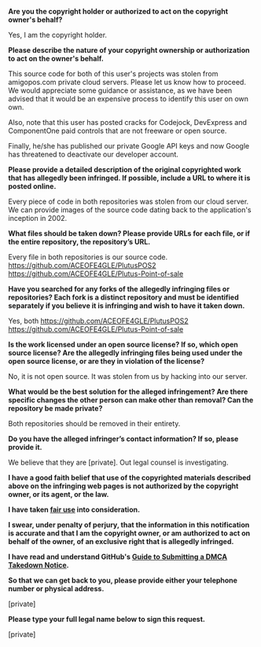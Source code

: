 **Are you the copyright holder or authorized to act on the copyright owner's behalf?**

Yes, I am the copyright holder.

**Please describe the nature of your copyright ownership or authorization to act on the owner's behalf.**

This source code for both of this user's projects was stolen from amigopos.com private cloud servers. Please let us know how to proceed. We would appreciate some guidance or assistance, as we have been advised that it would be an expensive process to identify this user on own own.

Also, note that this user has posted cracks for Codejock, DevExpress and ComponentOne paid controls that are not freeware or open source.

Finally, he/she has published our private Google API keys and now Google has threatened to deactivate our developer account.

**Please provide a detailed description of the original copyrighted work that has allegedly been infringed. If possible, include a URL to where it is posted online.**

Every piece of code in both repositories was stolen from our cloud server. We can provide images of the source code dating back to the application's inception in 2002.

**What files should be taken down? Please provide URLs for each file, or if the entire repository, the repository’s URL.**

Every file in both repositories is our source code.
https://github.com/ACEOFE4GLE/PlutusPOS2  
https://github.com/ACEOFE4GLE/Plutus-Point-of-sale  

**Have you searched for any forks of the allegedly infringing files or repositories? Each fork is a distinct repository and must be identified separately if you believe it is infringing and wish to have it taken down.**

Yes, both https://github.com/ACEOFE4GLE/PlutusPOS2  
https://github.com/ACEOFE4GLE/Plutus-Point-of-sale  

**Is the work licensed under an open source license? If so, which open source license? Are the allegedly infringing files being used under the open source license, or are they in violation of the license?**

No, it is not open source. It was stolen from us by hacking into our server.

**What would be the best solution for the alleged infringement? Are there specific changes the other person can make other than removal? Can the repository be made private?**

Both repositories should be removed in their entirety.

**Do you have the alleged infringer’s contact information? If so, please provide it.**

We believe that they are [private]. Out legal counsel is investigating.

**I have a good faith belief that use of the copyrighted materials described above on the infringing web pages is not authorized by the copyright owner, or its agent, or the law.**

**I have taken <a href="https://www.lumendatabase.org/topics/22">fair use</a> into consideration.**

**I swear, under penalty of perjury, that the information in this notification is accurate and that I am the copyright owner, or am authorized to act on behalf of the owner, of an exclusive right that is allegedly infringed.**

**I have read and understand GitHub's <a href="https://help.github.com/articles/guide-to-submitting-a-dmca-takedown-notice/">Guide to Submitting a DMCA Takedown Notice</a>.**

**So that we can get back to you, please provide either your telephone number or physical address.**

[private]  

**Please type your full legal name below to sign this request.**

[private]  
